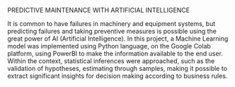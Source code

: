 
PREDICTIVE MAINTENANCE WITH ARTIFICIAL INTELLIGENCE

It is common to have failures in machinery and equipment systems, but predicting failures and taking preventive measures is possible using the great power of AI (Artificial Intelligence).
In this project, a Machine Learning model was implemented using Python language, on the Google Colab platform, using PowerBI to make the information available to the end user.
Within the context, statistical inferences were approached, such as the validation of hypotheses, estimating through samples, making it possible to extract significant insights for decision making according to business rules.
